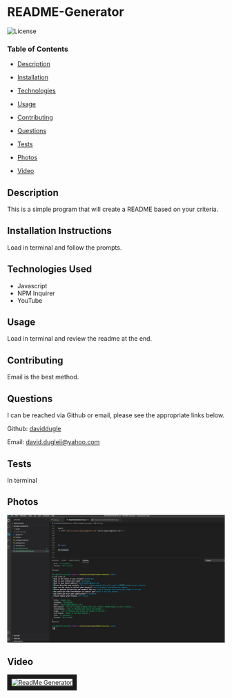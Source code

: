 # README-Generator









![License](https://img.shields.io/badge/license-MITLicense-green)









### Table of Contents


* [Description](#Description)

* [Installation](#Installation)

* [Technologies](#Technologies)

* [Usage](#Usage)

* [Contributing](#Contributing)

* [Questions](#Questions)

* [Tests](#Tests)

* [Photos](##Photos)

* [Video](##Video)
















## Description

This is a simple program that will create a README based on your criteria.





## Installation Instructions

Load in terminal and follow the prompts.




## Technologies Used

* Javascript
* NPM Inquirer
* YouTube




## Usage

Load in terminal and review the readme at the end.







## Contributing

Email is the best method.





## Questions

I can be reached via Github or email, please see the appropriate links below.

Github:
<a href='https://github.com/daviddugle' target='_blank'>daviddugle</a>

Email:
<a href='mailto:david.dugleii@yahoo.com'>david.dugleii@yahoo.com</a>





## Tests

In terminal



## Photos

![DeployedPhoto](https://github.com/daviddugle/README-Generator/blob/main/assets/generator.jpg?raw=true)






## Video

<a href="http://www.youtube.com/watch?feature=player_embedded&v=IpkOvk4aM80
" target="_blank"><img src="http://img.youtube.com/vi/IpkOvk4aM80/0.jpg" 
alt="ReadMe Generator" width="240" height="180" border="10" /></a>



